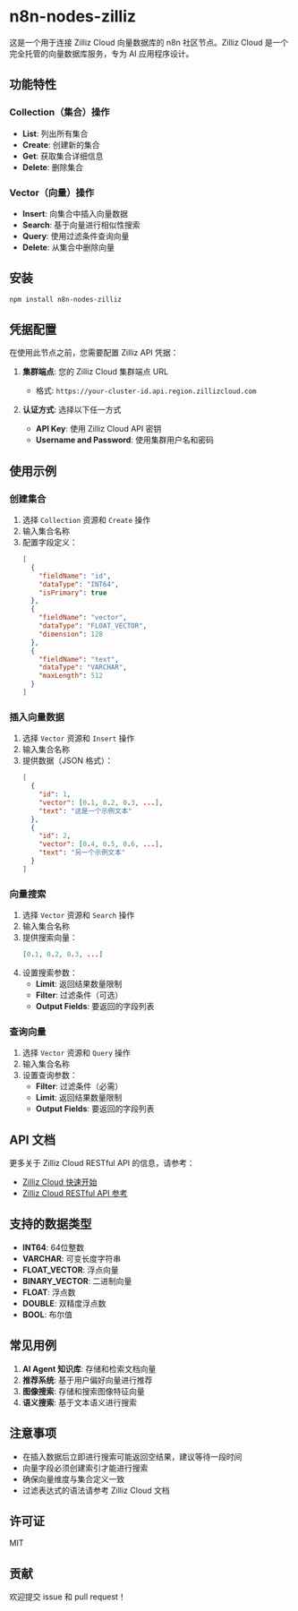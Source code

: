 # n8n-nodes-zilliz

这是一个用于连接 Zilliz Cloud 向量数据库的 n8n 社区节点。Zilliz Cloud 是一个完全托管的向量数据库服务，专为 AI 应用程序设计。

## 功能特性

### Collection（集合）操作
- **List**: 列出所有集合
- **Create**: 创建新的集合
- **Get**: 获取集合详细信息
- **Delete**: 删除集合

### Vector（向量）操作
- **Insert**: 向集合中插入向量数据
- **Search**: 基于向量进行相似性搜索
- **Query**: 使用过滤条件查询向量
- **Delete**: 从集合中删除向量

## 安装

```bash
npm install n8n-nodes-zilliz
```

## 凭据配置

在使用此节点之前，您需要配置 Zilliz API 凭据：

1. **集群端点**: 您的 Zilliz Cloud 集群端点 URL
   - 格式: `https://your-cluster-id.api.region.zillizcloud.com`

2. **认证方式**: 选择以下任一方式
   - **API Key**: 使用 Zilliz Cloud API 密钥
   - **Username and Password**: 使用集群用户名和密码

## 使用示例

### 创建集合

1. 选择 `Collection` 资源和 `Create` 操作
2. 输入集合名称
3. 配置字段定义：
   ```json
   [
     {
       "fieldName": "id",
       "dataType": "INT64",
       "isPrimary": true
     },
     {
       "fieldName": "vector",
       "dataType": "FLOAT_VECTOR",
       "dimension": 128
     },
     {
       "fieldName": "text",
       "dataType": "VARCHAR",
       "maxLength": 512
     }
   ]
   ```

### 插入向量数据

1. 选择 `Vector` 资源和 `Insert` 操作
2. 输入集合名称
3. 提供数据（JSON 格式）：
   ```json
   [
     {
       "id": 1,
       "vector": [0.1, 0.2, 0.3, ...],
       "text": "这是一个示例文本"
     },
     {
       "id": 2, 
       "vector": [0.4, 0.5, 0.6, ...],
       "text": "另一个示例文本"
     }
   ]
   ```

### 向量搜索

1. 选择 `Vector` 资源和 `Search` 操作
2. 输入集合名称
3. 提供搜索向量：
   ```json
   [0.1, 0.2, 0.3, ...]
   ```
4. 设置搜索参数：
   - **Limit**: 返回结果数量限制
   - **Filter**: 过滤条件（可选）
   - **Output Fields**: 要返回的字段列表

### 查询向量

1. 选择 `Vector` 资源和 `Query` 操作
2. 输入集合名称
3. 设置查询参数：
   - **Filter**: 过滤条件（必需）
   - **Limit**: 返回结果数量限制
   - **Output Fields**: 要返回的字段列表

## API 文档

更多关于 Zilliz Cloud RESTful API 的信息，请参考：
- [Zilliz Cloud 快速开始](https://docs.zilliz.com.cn/docs/quick-start)
- [Zilliz Cloud RESTful API 参考](https://docs.zilliz.com.cn/reference/restful)

## 支持的数据类型

- **INT64**: 64位整数
- **VARCHAR**: 可变长度字符串
- **FLOAT_VECTOR**: 浮点向量
- **BINARY_VECTOR**: 二进制向量
- **FLOAT**: 浮点数
- **DOUBLE**: 双精度浮点数
- **BOOL**: 布尔值

## 常见用例

1. **AI Agent 知识库**: 存储和检索文档向量
2. **推荐系统**: 基于用户偏好向量进行推荐
3. **图像搜索**: 存储和搜索图像特征向量
4. **语义搜索**: 基于文本语义进行搜索

## 注意事项

- 在插入数据后立即进行搜索可能返回空结果，建议等待一段时间
- 向量字段必须创建索引才能进行搜索
- 确保向量维度与集合定义一致
- 过滤表达式的语法请参考 Zilliz Cloud 文档

## 许可证

MIT

## 贡献

欢迎提交 issue 和 pull request！
